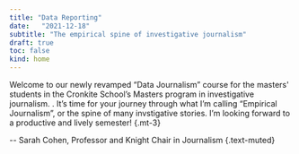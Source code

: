 ```yaml
---
title: "Data Reporting"
date:   "2021-12-18"
subtitle: "The empirical spine of investigative journalism"
draft: true
toc: false
kind: home
--- 
```



Welcome to our newly revamped “Data Journalism” course for the masters' students in the Cronkite School’s Masters program in investigative journalism. . It’s time for your journey through what I’m calling “Empirical Journalism”, or the spine of many invstigative stories. I’m looking forward to a productive and lively semester!
{.mt-3}



-- Sarah Cohen, Professor and Knight Chair in Journalism
{.text-muted}

